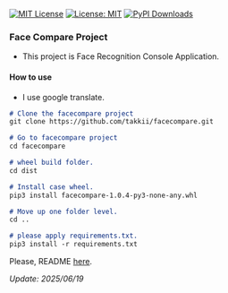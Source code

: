  [![MIT License](http://img.shields.io/badge/license-MIT-blue.svg?style=flat)](LICENSE) [![License: MIT](https://img.shields.io/badge/License-MIT-yellow.svg)](https://opensource.org/licenses/MIT) [![PyPI Downloads](https://static.pepy.tech/badge/golden-eagle)](https://pepy.tech/projects/golden-eagle)

### Face Compare Project

- This project is Face Recognition Console Application.

#### How to use

- I use google translate.

```markdown
# Clone the facecompare project
git clone https://github.com/takkii/facecompare.git

# Go to facecompare project
cd facecompare

# wheel build folder.
cd dist

# Install case wheel.
pip3 install facecompare-1.0.4-py3-none-any.whl

# Move up one folder level.
cd ..

# please apply requirements.txt.
pip3 install -r requirements.txt
```

Please, README [here](https://github.com/takkii/facecompare/wiki/manual).

*Update: 2025/06/19*
